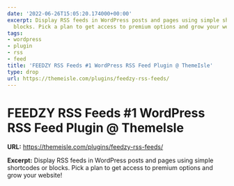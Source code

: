 ```yaml
---
date: '2022-06-26T15:05:20.174000+00:00'
excerpt: Display RSS feeds in WordPress posts and pages using simple shortcodes or
  blocks. Pick a plan to get access to premium options and grow your website!
tags:
- wordpress
- plugin
- rss
- feed
title: 'FEEDZY RSS Feeds #1 WordPress RSS Feed Plugin @ ThemeIsle'
type: drop
url: https://themeisle.com/plugins/feedzy-rss-feeds/
---
```


# FEEDZY RSS Feeds #1 WordPress RSS Feed Plugin @ ThemeIsle

**URL:** https://themeisle.com/plugins/feedzy-rss-feeds/

**Excerpt:** Display RSS feeds in WordPress posts and pages using simple shortcodes or blocks. Pick a plan to get access to premium options and grow your website!
